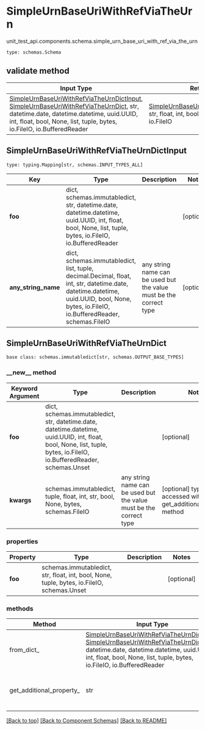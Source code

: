 # SimpleUrnBaseUriWithRefViaTheUrn
unit_test_api.components.schema.simple_urn_base_uri_with_ref_via_the_urn
```
type: schemas.Schema
```

## validate method
Input Type | Return Type | Notes
------------ | ------------- | -------------
[SimpleUrnBaseUriWithRefViaTheUrnDictInput](#simpleurnbaseuriwithrefviatheurndictinput), [SimpleUrnBaseUriWithRefViaTheUrnDict](#simpleurnbaseuriwithrefviatheurndict), str, datetime.date, datetime.datetime, uuid.UUID, int, float, bool, None, list, tuple, bytes, io.FileIO, io.BufferedReader | [SimpleUrnBaseUriWithRefViaTheUrnDict](#simpleurnbaseuriwithrefviatheurndict), str, float, int, bool, None, tuple, bytes, io.FileIO |

## SimpleUrnBaseUriWithRefViaTheUrnDictInput
```
type: typing.Mapping[str, schemas.INPUT_TYPES_ALL]
```
Key | Type |  Description | Notes
------------ | ------------- | ------------- | -------------
**foo** | dict, schemas.immutabledict, str, datetime.date, datetime.datetime, uuid.UUID, int, float, bool, None, list, tuple, bytes, io.FileIO, io.BufferedReader |  | [optional]
**any_string_name** | dict, schemas.immutabledict, list, tuple, decimal.Decimal, float, int, str, datetime.date, datetime.datetime, uuid.UUID, bool, None, bytes, io.FileIO, io.BufferedReader, schemas.FileIO | any string name can be used but the value must be the correct type | [optional]

## SimpleUrnBaseUriWithRefViaTheUrnDict
```
base class: schemas.immutabledict[str, schemas.OUTPUT_BASE_TYPES]
```
### &lowbar;&lowbar;new&lowbar;&lowbar; method
Keyword Argument | Type | Description | Notes
---------------- | ---- | ----------- | -----
**foo** | dict, schemas.immutabledict, str, datetime.date, datetime.datetime, uuid.UUID, int, float, bool, None, list, tuple, bytes, io.FileIO, io.BufferedReader, schemas.Unset |  | [optional]
**kwargs** | schemas.immutabledict, tuple, float, int, str, bool, None, bytes, schemas.FileIO | any string name can be used but the value must be the correct type | [optional] typed value is accessed with the get_additional_property_ method

### properties
Property | Type | Description | Notes
-------- | ---- | ----------- | -----
**foo** | schemas.immutabledict, str, float, int, bool, None, tuple, bytes, io.FileIO, schemas.Unset |  | [optional]

### methods
Method | Input Type | Return Type | Notes
------ | ---------- | ----------- | ------
from_dict_ | [SimpleUrnBaseUriWithRefViaTheUrnDictInput](#simpleurnbaseuriwithrefviatheurndictinput), [SimpleUrnBaseUriWithRefViaTheUrnDict](#simpleurnbaseuriwithrefviatheurndict), str, datetime.date, datetime.datetime, uuid.UUID, int, float, bool, None, list, tuple, bytes, io.FileIO, io.BufferedReader | [SimpleUrnBaseUriWithRefViaTheUrnDict](#simpleurnbaseuriwithrefviatheurndict), str, float, int, bool, None, tuple, bytes, io.FileIO | a constructor
get_additional_property_ | str | schemas.immutabledict, tuple, float, int, str, bool, None, bytes, schemas.FileIO, schemas.Unset }} | provides type safety for additional properties

[[Back to top]](#top) [[Back to Component Schemas]](../../../README.md#Component-Schemas) [[Back to README]](../../../README.md)
